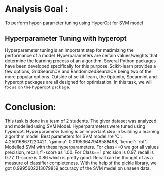 # Analysis Goal :
To perform hyper-parameter tuning using HyperOpt for SVM model

## Hyperparameter Tuning with hyperopt
Hyperparameter tuning is an important step for maximizing the performance of a model. Hyperparameters are certain values/weights that determine the learning process of an algorithm. Several Python packages have been developed specifically for this purpose. Scikit-learn provides a few options, GridSearchCV and RandomizedSearchCV being two of the more popular options. Outside of scikit-learn, the Optunity, Spearmint and hyperopt packages are all designed for optimization. In this task, we will focus on the hyperopt package.

# Conclusion:
This task is done in a team of 2 students. The given dataset was analyzed and modelled using SVM Model. Hyperparameters were tuned using hyperopt. Hyperparameter tuning is an important step in building a learning algorithm model. Best parameters for SVM model are 'C': 4.250168671220421, 'gamma': 0.01953647948588498, 'kernel': 'rbf'. Modelled SVM with these hyperparameters. For class==0 we got all values precision, recall, f1-score as 1.00. For Class==1 precision is 0.97, recall is 0.77, f1-score is 0.86 which is pretty good. Recall can be thought of as a measure of classifier completeness. With the help of the pickle library, we got 0.9995602213079869 accuracy of the SVM model on unseen data.
